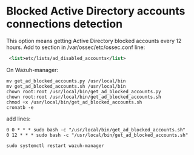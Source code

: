 # Blocked Active Directory accounts connections detection
This option means getting Active Directory blocked accounts every 12 hours.
Add to section in /var/ossec/etc/ossec.conf line:
```xml
 <list>etc/lists/ad_disabled_accounts</list>
```
On Wazuh-manager:
```
mv get_ad_blocked_accounts.py /usr/local/bin
mv get_ad_blocked_accounts.sh /usr/local/bin
chown root:root /usr/local/bin/get_ad_blocked_accounts.py
chown root:root /usr/local/bin/get_ad_blocked_accounts.sh
chmod +x /usr/local/bin/get_ad_blocked_accounts.sh
cronatb -e
```
add lines:
```
0 0 * * * sudo bash -c "/usr/local/bin/get_ad_blocked_accounts.sh"
0 12 * * * sudo bash -c "/usr/local/bin/get_ad_blocked_accounts.sh"
```
```
sudo systemctl restart wazuh-manager
```
